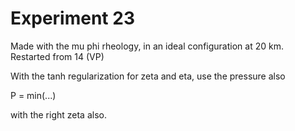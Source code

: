 # Experiment 23

Made with the mu phi rheology, in an ideal configuration at 20 km. Restarted from 14 (VP)

With the tanh regularization for zeta and eta, use the pressure also

P = min(...)

with the right zeta also. 

